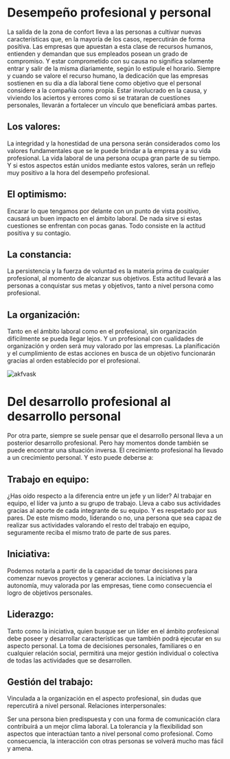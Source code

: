 # Desempeño profesional y personal

La salida de la zona de confort lleva a las personas a cultivar nuevas características que, en la mayoría de los casos, repercutirán de forma positiva. Las empresas que apuestan a esta clase de recursos humanos, entienden y demandan que sus empleados posean un grado de compromiso. Y estar comprometido con su causa no significa solamente entrar y salir de la misma diariamente, según lo estipule el horario. Siempre y cuando se valore el recurso humano, la dedicación que las empresas sostienen en su día a día laboral tiene como objetivo que el personal considere a la compañía como propia. Estar involucrado en la causa, y viviendo los aciertos y errores como si se trataran de cuestiones personales, llevarán a fortalecer un vínculo que beneficiará ambas partes.  

  ## Los valores:

  La integridad y la honestidad de una persona serán considerados como los valores fundamentales que se le puede brindar a la empresa y a su vida profesional. La vida laboral de una persona ocupa gran parte de su tiempo. Y si estos aspectos están unidos mediante estos valores, serán un reflejo muy positivo a la hora del desempeño profesional.
    
  ## El optimismo:

  Encarar lo que tengamos por delante con un punto de vista positivo, causará un buen impacto en el ámbito laboral. De nada sirve si estas cuestiones se enfrentan con pocas ganas. Todo consiste en la actitud positiva y su contagio.
    
  ## La constancia:

  La persistencia y la fuerza de voluntad es la materia prima de cualquier profesional, al momento de alcanzar sus objetivos. Esta actitud llevará a las personas a conquistar sus metas y objetivos, tanto a nivel persona como profesional.
    
  ## La organización:

  Tanto en el ámbito laboral como en el profesional, sin organización difícilmente se pueda llegar lejos. Y un profesional con cualidades de organización y orden será muy valorado por las empresas. La planificación y el cumplimiento de estas acciones en busca de un objetivo funcionarán gracias al orden establecido por el profesional.

![akfvask](img/gestión.jpg)

# Del desarrollo profesional al desarrollo personal

Por otra parte, siempre se suele pensar que el desarrollo personal lleva a un posterior desarrollo profesional. Pero hay momentos donde también se puede encontrar una situación inversa. El crecimiento profesional ha llevado a un crecimiento personal. Y esto puede deberse a:

  ## Trabajo en equipo:

  ¿Has oído respecto a la diferencia entre un jefe y un líder? Al trabajar en equipo, el líder va junto a su grupo de trabajo. Lleva a cabo sus actividades gracias al aporte de cada integrante de su equipo. Y es respetado por sus pares. De este mismo modo, liderando o no, una persona que sea capaz de realizar sus actividades valorando el resto del trabajo en equipo, seguramente reciba el mismo trato de parte de sus pares.

  ## Iniciativa:

   Podemos notarla a partir de la capacidad de tomar decisiones para comenzar nuevos proyectos y generar acciones. La iniciativa y la autonomía, muy valorada por las empresas, tiene como consecuencia el logro de objetivos personales.
    
  ## Liderazgo:

  Tanto como la iniciativa, quien busque ser un líder en el ámbito profesional debe poseer y desarrollar características que también podrá ejecutar en su aspecto personal. La toma de decisiones personales, familiares o en cualquier relación social, permitirá una mejor gestión individual o colectiva de todas las actividades que se desarrollen.
    
  ## Gestión del trabajo:

   Vinculada a la organización en el aspecto profesional, sin dudas que repercutirá a nivel personal.
    Relaciones interpersonales:

  Ser una persona bien predispuesta y con una forma de comunicación clara contribuirá a un mejor clima laboral. La tolerancia y la flexibilidad son aspectos que interactúan tanto a nivel personal como profesional. Como consecuencia, la interacción con otras personas se volverá mucho mas fácil y amena.
